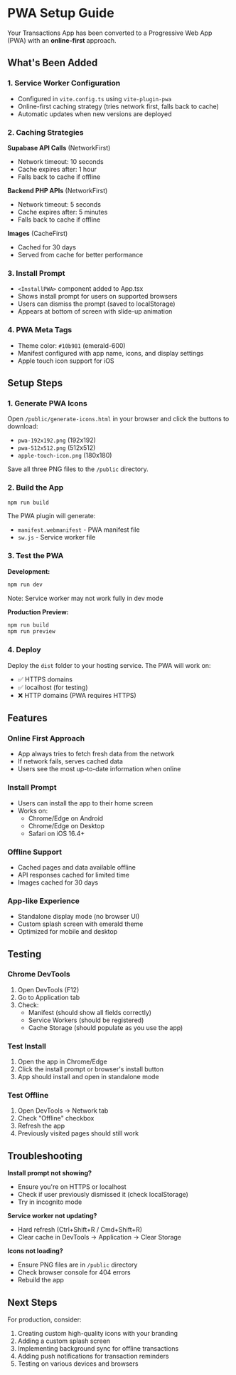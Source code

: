 # PWA Setup Guide

Your Transactions App has been converted to a Progressive Web App (PWA) with an **online-first** approach.

## What's Been Added

### 1. Service Worker Configuration

- Configured in `vite.config.ts` using `vite-plugin-pwa`
- Online-first caching strategy (tries network first, falls back to cache)
- Automatic updates when new versions are deployed

### 2. Caching Strategies

**Supabase API Calls** (NetworkFirst)

- Network timeout: 10 seconds
- Cache expires after: 1 hour
- Falls back to cache if offline

**Backend PHP APIs** (NetworkFirst)

- Network timeout: 5 seconds
- Cache expires after: 5 minutes
- Falls back to cache if offline

**Images** (CacheFirst)

- Cached for 30 days
- Served from cache for better performance

### 3. Install Prompt

- `<InstallPWA>` component added to App.tsx
- Shows install prompt for users on supported browsers
- Users can dismiss the prompt (saved to localStorage)
- Appears at bottom of screen with slide-up animation

### 4. PWA Meta Tags

- Theme color: `#10b981` (emerald-600)
- Manifest configured with app name, icons, and display settings
- Apple touch icon support for iOS

## Setup Steps

### 1. Generate PWA Icons

Open `/public/generate-icons.html` in your browser and click the buttons to download:

- `pwa-192x192.png` (192x192)
- `pwa-512x512.png` (512x512)
- `apple-touch-icon.png` (180x180)

Save all three PNG files to the `/public` directory.

### 2. Build the App

```bash
npm run build
```

The PWA plugin will generate:

- `manifest.webmanifest` - PWA manifest file
- `sw.js` - Service worker file

### 3. Test the PWA

**Development:**

```bash
npm run dev
```

Note: Service worker may not work fully in dev mode

**Production Preview:**

```bash
npm run build
npm run preview
```

### 4. Deploy

Deploy the `dist` folder to your hosting service. The PWA will work on:

- ✅ HTTPS domains
- ✅ localhost (for testing)
- ❌ HTTP domains (PWA requires HTTPS)

## Features

### Online First Approach

- App always tries to fetch fresh data from the network
- If network fails, serves cached data
- Users see the most up-to-date information when online

### Install Prompt

- Users can install the app to their home screen
- Works on:
  - Chrome/Edge on Android
  - Chrome/Edge on Desktop
  - Safari on iOS 16.4+

### Offline Support

- Cached pages and data available offline
- API responses cached for limited time
- Images cached for 30 days

### App-like Experience

- Standalone display mode (no browser UI)
- Custom splash screen with emerald theme
- Optimized for mobile and desktop

## Testing

### Chrome DevTools

1. Open DevTools (F12)
2. Go to Application tab
3. Check:
   - Manifest (should show all fields correctly)
   - Service Workers (should be registered)
   - Cache Storage (should populate as you use the app)

### Test Install

1. Open the app in Chrome/Edge
2. Click the install prompt or browser's install button
3. App should install and open in standalone mode

### Test Offline

1. Open DevTools → Network tab
2. Check "Offline" checkbox
3. Refresh the app
4. Previously visited pages should still work

## Troubleshooting

**Install prompt not showing?**

- Ensure you're on HTTPS or localhost
- Check if user previously dismissed it (check localStorage)
- Try in incognito mode

**Service worker not updating?**

- Hard refresh (Ctrl+Shift+R / Cmd+Shift+R)
- Clear cache in DevTools → Application → Clear Storage

**Icons not loading?**

- Ensure PNG files are in `/public` directory
- Check browser console for 404 errors
- Rebuild the app

## Next Steps

For production, consider:

1. Creating custom high-quality icons with your branding
2. Adding a custom splash screen
3. Implementing background sync for offline transactions
4. Adding push notifications for transaction reminders
5. Testing on various devices and browsers

